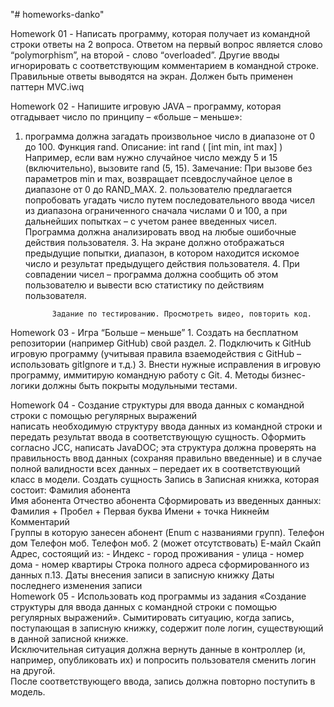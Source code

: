 "# homeworks-danko" 

Homework 01 - Написать программу, которая получает из командной строки ответы на 
2 вопроса. Ответом на первый вопрос является слово “polymorphism”, на второй - 
слово “overloaded”. Другие вводы игнорировать с соответствующим комментарием в командной строке. 
              Правильные ответы выводятся на экран. 
              Должен быть применен паттерн MVC.iwq
              
Homework 02 - Напишите игровую JAVA – программу, которая отгадывает число по принципу – «больше – 
меньше»: 
1. программа должна загадать произвольное число в диапазоне от 0 до 100.
             Функция rand. Описание:
             int rand ( [int min, int max] )
             Например, если вам нужно случайное число между 5 и 15 (включительно), 
             вызовите rand (5, 15).
             Замечание: При вызове без параметров min и max, возвращает псевдослучайное целое 
             в диапазоне от 0 до RAND_MAX.
             2. пользователю предлагается попробовать угадать число путем последовательного 
             ввода чисел из диапазона ограниченного сначала числами 0 и 100, а при дальнейших 
             попытках – с учетом ранее введенных чисел. Программа должна анализировать ввод 
             на любые ошибочные действия пользователя.
             3. На экране должно отображаться предыдущие попытки, диапазон, в котором находится 
             искомое число и результат предыдущего действия пользователя.
             4. При совпадении чисел – программа должна сообщить об этом пользователю и вывести 
             всю статистику по действиям пользователя.   
             
             Задание по тестированию. Просмотреть видео, повторить код.      
Homework 03 - Игра “Больше – меньше”
             1. Создать на бесплатном репозитории (например GitHub) свой раздел.
             2. Подключить к GitHub игровую программу (учитывая правила взаемодействия с GitHub – использовать gitIgnore и т.д.)
             3. Внести нужные исправления в игровую программу, иммитирую командную работу с Git.
             4. Методы бизнес-логики должны быть покрыты модульными тестами.
             
Homework 04 - Создание структуры для ввода данных с командной строки с помощью регулярных выражений  
              написать необходимую структуру ввода данных из командной строки и передать результат ввода в соответствующую сущность. 
              Оформить согласно JCC,  написать JavaDOC; 
              эта структура должна проверять на правильность ввод данных (сохраняя правильно введенные) и в случае полной валидности 
              всех данных – передает их в соответствующий класс в модели. 
              Создать сущность Запись в Записная книжка, которая состоит: 
              Фамилия абонента  
              Имя абонента 
              Отчество абонента 
              Сформировать из введенных данных: Фамилия + Пробел + Первая буква Имени + точка 
              Никнейм  
              Комментарий  
              Группы в которую занесен абонент (Enum с названиями групп). 
              Телефон дом 
              Телефон моб. 
              Телефон моб. 2 (может отсутствовать) 
              Е-майл 
              Скайп 
              Адрес, состоящий из: 
              - Индекс 
              - город проживания 
              - улица 
              - номер дома 
              - номер квартиры 
              Строка полного адреса сформированного из данных п.13. 
              Даты внесения записи в записную книжку 
              Даты последнего изменения записи             
Homework 05 - Использовать код программы из задания «Создание структуры для ввода данных с командной строки с помощью 
              регулярных выражений». 
              Сымитировать ситуацию, когда запись, поступающая в записную книжку, содержит поле логин,  существующий в 
              данной записной книжке.  
              Исключительная ситуация должна вернуть данные в контроллер (и, например, опубликовать их) и попросить 
              пользователя сменить логин на другой.  
              После соответствующего ввода, запись должна повторно поступить в модель.               
